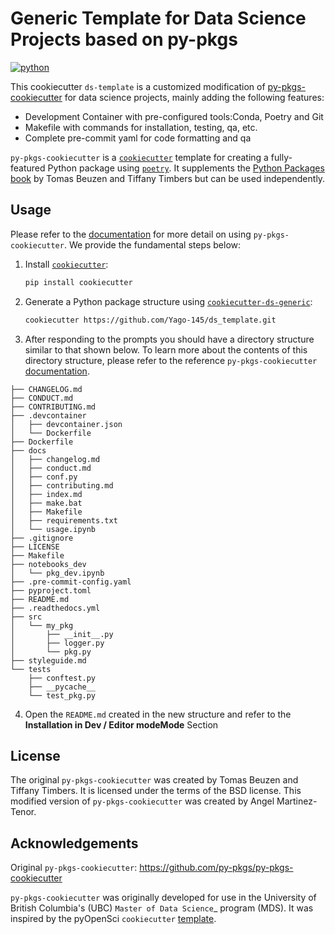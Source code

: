 # Generic Template for Data Science Projects based on py-pkgs

[![python](https://img.shields.io/badge/python-%5E3.8-blue)]()

This cookiecutter `ds-template` is a customized modification of  [py-pkgs-cookiecutter](https://github.com/py-pkgs/py-pkgs-cookiecutter) for data science projects, mainly adding the following features:
- Development Container with pre-configured tools:Conda, Poetry and Git
- Makefile with commands for installation, testing, qa, etc.
- Complete pre-commit yaml for code formatting and qa


`py-pkgs-cookiecutter` is a [`cookiecutter`](https://cookiecutter.readthedocs.io/en/latest/) template for creating a fully-featured Python package using [`poetry`](https://python-poetry.org). It supplements the [Python Packages book](https://py-pkgs.org) by Tomas Beuzen and Tiffany Timbers but can be used independently.

## Usage

Please refer to the [documentation](https://py-pkgs-cookiecutter.readthedocs.io/en/latest/) for more detail on using `py-pkgs-cookiecutter`. We provide the fundamental steps below:

1. Install [`cookiecutter`](https://cookiecutter.readthedocs.io/en/latest/):

    ```bash
    pip install cookiecutter
    ```

2. Generate a Python package structure using [`cookiecutter-ds-generic`](https://github.com/Yago-145/ds_template.git):

    ```bash
    cookiecutter https://github.com/Yago-145/ds_template.git
    ```

3. After responding to the prompts you should have a directory structure similar to that shown below. To learn more about the contents of this directory structure, please refer to the reference `py-pkgs-cookiecutter` [documentation](https://py-pkgs-cookiecutter.readthedocs.io/en/latest/).

```text
├── CHANGELOG.md
├── CONDUCT.md
├── CONTRIBUTING.md
├── .devcontainer
│   ├── devcontainer.json
│   └── Dockerfile
├── Dockerfile
├── docs
│   ├── changelog.md
│   ├── conduct.md
│   ├── conf.py
│   ├── contributing.md
│   ├── index.md
│   ├── make.bat
│   ├── Makefile
│   ├── requirements.txt
│   └── usage.ipynb
├── .gitignore
├── LICENSE
├── Makefile
├── notebooks_dev
│   └── pkg_dev.ipynb
├── .pre-commit-config.yaml
├── pyproject.toml
├── README.md
├── .readthedocs.yml
├── src
│   └── my_pkg
│       ├── __init__.py
│       ├── logger.py
│       └── pkg.py
├── styleguide.md
└── tests
    ├── conftest.py
    ├── __pycache__
    └── test_pkg.py
```

4. Open the `README.md` created in the new structure and refer to the **Installation in Dev / Editor modeMode** Section


## License

The original `py-pkgs-cookiecutter` was created by Tomas Beuzen and Tiffany Timbers. It is licensed under the terms of the BSD license.
This modified version of `py-pkgs-cookiecutter` was created by Angel Martinez-Tenor.

## Acknowledgements
Original `py-pkgs-cookiecutter`: https://github.com/py-pkgs/py-pkgs-cookiecutter

`py-pkgs-cookiecutter` was originally developed for use in the University of British Columbia's (UBC) `Master of Data Science`_ program (MDS). It was inspired by the pyOpenSci `cookiecutter` [template](https://github.com/pyOpenSci/cookiecutter-pyopensci).
